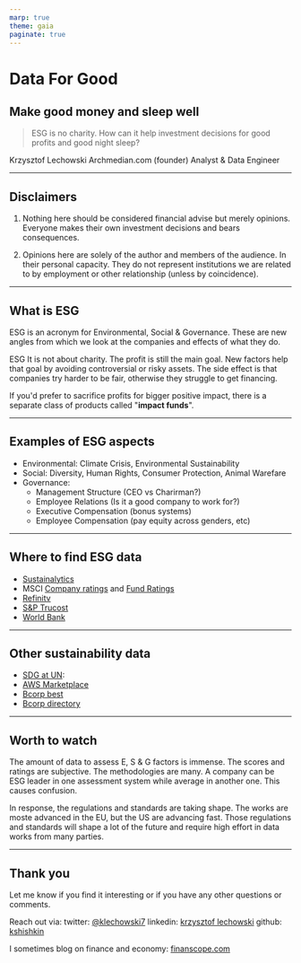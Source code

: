 ```yaml
---
marp: true
theme: gaia
paginate: true
---
```


# Data For Good
## Make good money and sleep well


> ESG is no charity. How can it help investment decisions for good profits and good night sleep?


Krzysztof Lechowski
Archmedian.com (founder)
Analyst & Data Engineer

---

## Disclaimers

1. Nothing here should be considered financial advise but merely opinions. Everyone makes their own investment decisions and bears consequences.

2. Opinions here are solely of the author and members of the audience. In their personal capacity. They do not represent institutions we are related to by employment or other relationship (unless by coincidence).

---

## What is ESG
ESG is an acronym for Environmental, Social & Governance. These are new angles from which we look at the companies and effects of what they do. 

ESG It is not about charity. The profit is still the main goal. New factors help that goal by avoiding controversial or risky assets. The side effect is that companies try harder to be fair, otherwise they struggle to get financing.

If you'd prefer to sacrifice profits for bigger positive impact, there is a separate class of products called "**impact funds**".

---

## Examples of ESG aspects
- Environmental:
Climate Crisis, Environmental Sustainability
- Social: 
Diversity, Human Rights, Consumer Protection, Animal Warefare
- Governance:
  - Management Structure (CEO vs Charirman?)
  - Employee Relations (Is it a good company to work for?)
  - Executive Compensation (bonus systems)
  - Employee Compensation (pay equity across genders, etc)

---

## Where to find ESG data
- [Sustainalytics](https://www.sustainalytics.com/esg-ratings)
- MSCI [Company ratings](https://www.msci.com/our-solutions/esg-investing/esg-ratings/esg-ratings-corporate-search-tool) and   [Fund Ratings](https://www.msci.com/our-solutions/esg-investing/esg-fund-ratings)
- [Refinitv](https://www.refinitiv.com/en/sustainable-finance/esg-scores)
- [S&P Trucost](https://www.spglobal.com/esg/solutions/data-intelligence-esg-scores)
- [World Bank](https://datatopics.worldbank.org/esg/howto.html)

---

## Other sustainability data
- [SDG at UN](https://unstats.un.org/sdgs/unsdg):
- [AWS Marketplace](https://aws.amazon.com/marketplace)
- [Bcorp best](https://data.world/blab/b-corp-best-for-the-world-lists)
- [Bcorp directory](https://bcorporation.net/directory)

---

## Worth to watch

The amount of data to assess E, S & G factors is immense. The scores and ratings are subjective. The methodologies are many. A company can be ESG leader in one assessment system while average in another one. This causes confusion. 

In response, the regulations and standards are taking shape. The works are moste advanced in the EU, but the US are advancing fast. Those regulations and standards will shape a lot of the future and require high effort in data works from many parties.

---

## Thank you

Let me know if you find it interesting or if you have any other questions or comments.

Reach out via:
twitter: [@klechowski7](https://twitter.com/klechowski7)
linkedin: [krzysztof lechowski](https://www.linkedin.com/in/krzysztof-lechowski-8236b212/)
github: [kshishkin](https://github.com/kshishkin)

I sometimes blog on finance and economy: [finanscope.com](https://finanscope.com)